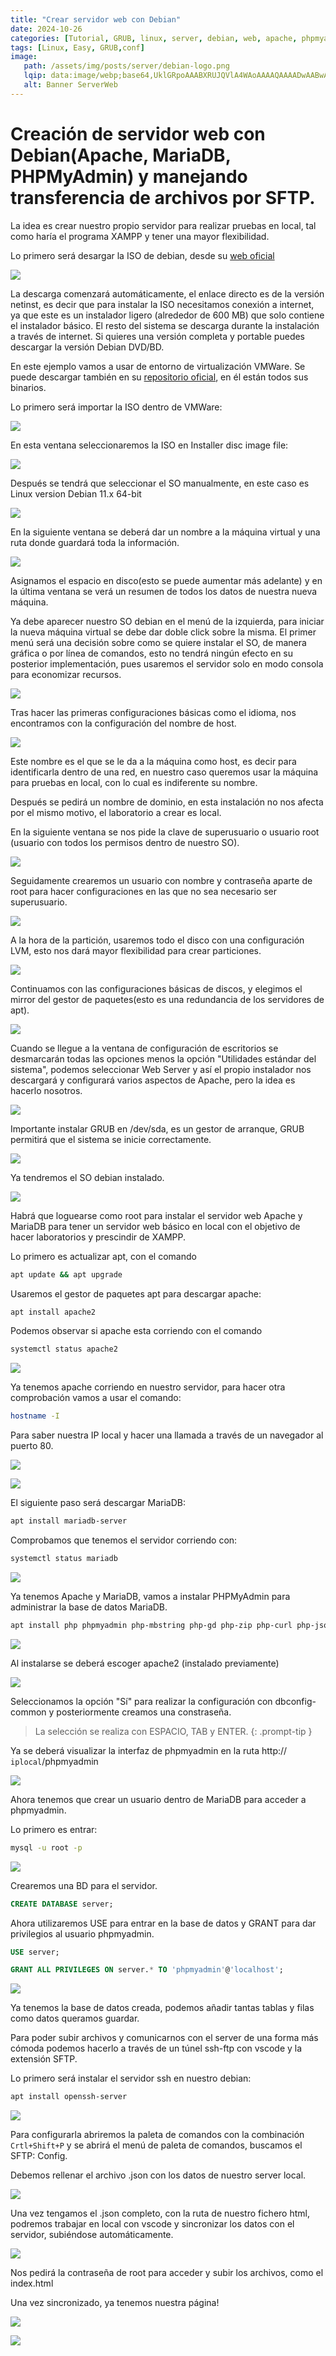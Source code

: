 ```yaml
---
title: "Crear servidor web con Debian"
date: 2024-10-26
categories: [Tutorial, GRUB, linux, server, debian, web, apache, phpmyadmin, sql, mariaDB]
tags: [Linux, Easy, GRUB,conf]
image:
   path: /assets/img/posts/server/debian-logo.png
   lqip: data:image/webp;base64,UklGRpoAAABXRUJQVlA4WAoAAAAQAAAADwAABwAAQUxQSDIAAAARL0AmbZurmr57yyIiqE8oiG0bejIYEQTgqiDA9vqnsUSI6H+oAERp2HZ65qP/VIAWAFZQOCBCAAAA8AEAnQEqEAAIAAVAfCWkAALp8sF8rgRgAP7o9FDvMCkMde9PK7euH5M1m6VWoDXf2FkP3BqV0ZYbO6NA/VFIAAAA
   alt: Banner ServerWeb
---
```


# Creación de servidor web con Debian(Apache, MariaDB, PHPMyAdmin) y manejando transferencia de archivos por SFTP.

La idea es crear nuestro propio servidor para realizar pruebas en local, tal como haría el programa XAMPP y tener una mayor flexibilidad.

Lo primero será desargar la ISO de debian, desde su [web oficial](https://www.debian.org/index.es.html)

![](/assets/img/posts/server/Captura%20de%20pantalla%202024-10-21%20222310.png)

La descarga comenzará automáticamente, el enlace directo es de la versión netinst, es decir que para instalar la ISO necesitamos conexión a internet, ya que este es un instalador ligero (alrededor de 600 MB) que solo contiene el instalador básico. El resto del sistema se descarga durante la instalación a través de internet. Si quieres una versión completa y portable puedes descargar la versión Debian DVD/BD.

En este ejemplo vamos a usar de entorno de virtualización VMWare. Se puede descargar también en su [repositorio oficial](https://softwareupdate.vmware.com/cds/vmw-desktop/player/), en él están todos sus binarios. 

Lo primero será importar la ISO dentro de VMWare:

![](/assets/img/posts/server/nueva.png)

En esta ventana seleccionaremos la ISO en Installer disc image file: 

![](/assets/img/posts/server/nombre.png)

Después se tendrá que seleccionar el SO manualmente, en este caso es Linux version Debian 11.x 64-bit

![](/assets/img/posts/server/linux64.png)

En la siguiente ventana se deberá dar un nombre a la máquina virtual y una ruta donde guardará toda la información.

![](/assets/img/posts/server/name.png)

Asignamos el espacio en disco(esto se puede aumentar más adelante) y en la última ventana se verá un resumen de todos los datos de nuestra nueva máquina. 

Ya debe aparecer nuestro SO debian en el menú de la izquierda, para iniciar la nueva máquina virtual se debe dar doble click sobre la misma. El primer menú será una decisión sobre como se quiere instalar el SO, de manera gráfica o por línea de comandos, esto no tendrá ningún efecto en su posterior implementación, pues usaremos el servidor solo en modo consola para economizar recursos.

![](/assets/img/posts/server/graficos.png)

Tras hacer las primeras configuraciones básicas como el idioma, nos encontramos con la configuración del nombre de host.

![](/assets/img/posts/server/hostname.png)

Este nombre es el que se le da a la máquina como host, es decir para identificarla dentro de una red, en nuestro caso queremos usar la máquina para pruebas en local, con lo cual es indiferente su nombre.

Después se pedirá un nombre de dominio, en esta instalación no nos afecta por el mismo motivo, el laboratorio a crear es local.

En la siguiente ventana se nos pide la clave de superusuario o usuario root (usuario con todos los permisos dentro de nuestro SO).

![](/assets/img/posts/server/claveRoot.png)

Seguidamente crearemos un usuario con nombre y contraseña aparte de root para hacer configuraciones en las que no sea necesario ser superusuario.

![](/assets/img/posts/server/nameServidor.png)


A la hora de la partición, usaremos todo el disco con una configuración LVM, esto nos dará mayor flexibilidad para crear particiones.

![](/assets/img/posts/server/LVM.png)

Continuamos con las configuraciones básicas de discos, y elegimos el mirror del gestor de paquetes(esto es una redundancia de los servidores de apt).

![](/assets/img/posts/server/apt.png)

Cuando se llegue a la ventana de configuración de escritorios se desmarcarán todas las opciones menos la opción "Utilidades estándar del sistema", podemos seleccionar Web Server y así el propio instalador nos descargará y configurará varios aspectos de Apache, pero la idea es hacerlo nosotros.

![](/assets/img/posts/server/escritorio.png)

Importante instalar GRUB en /dev/sda, es un gestor de arranque, GRUB permitirá que el sistema se inicie correctamente.

![](/assets/img/posts/server/grub.png)

Ya tendremos el SO debian instalado.

![](/assets/img/posts/server/instaladoServer.png)

Habrá que loguearse como root para instalar el servidor web Apache y MariaDB para tener un servidor web básico en local con el objetivo de hacer laboratorios y prescindir de XAMPP.

Lo primero es actualizar apt, con el comando 

```zsh
apt update && apt upgrade
```

Usaremos el gestor de paquetes apt para descargar apache:

```zsh
apt install apache2
```

Podemos observar si apache esta corriendo con el comando

```zsh
systemctl status apache2
```

![](/assets/img/posts/server/apacheRun.png)

Ya tenemos apache corriendo en nuestro servidor, para hacer otra comprobación vamos a usar el comando:

 ```zsh
 hostname -I
```

Para saber nuestra IP local y hacer una llamada a través de un navegador al puerto 80.

![](/assets/img/posts/server/hostname.png)

![](/assets/img/posts/server/navegador.png)

El siguiente paso será descargar MariaDB:

```zsh
apt install mariadb-server
```

Comprobamos que tenemos el servidor corriendo con:

```zsh
systemctl status mariadb
```

![](/assets/img/posts/server/mariaDB.png)

Ya tenemos Apache y  MariaDB, vamos a instalar PHPMyAdmin para administrar la base de datos MariaDB.

```zsh
apt install php phpmyadmin php-mbstring php-gd php-zip php-curl php-json
```

![](/assets/img/posts/server/eleccionPHPmyad.png)

Al instalarse se deberá escoger apache2 (instalado previamente) 

![](/assets/img/posts/server/dbconfig.png)

Seleccionamos la opción "Sí" para realizar la configuración con dbconfig-common y posteriormente creamos una constraseña.

>La selección se realiza con ESPACIO, TAB y ENTER.
{: .prompt-tip }

Ya se deberá visualizar la interfaz de phpmyadmin en la ruta http:// `iplocal`/phpmyadmin

![](/assets/img/posts/server/UIphpmyad.png)

Ahora tenemos que crear un usuario dentro de MariaDB para acceder a phpmyadmin.

Lo primero es entrar:

```zsh
mysql -u root -p
```

![](/assets/img/posts/server/mysql.png)

Crearemos una BD para el servidor.

```sql
CREATE DATABASE server;
```

Ahora utilizaremos USE para entrar en la base de datos y GRANT para dar privilegios al usuario phpmyadmin.

```sql
USE server;
```

```sql
GRANT ALL PRIVILEGES ON server.* TO 'phpmyadmin'@'localhost';
```

![](/assets/img/posts/server/baseSERVER.png)

Ya tenemos la base de datos creada, podemos añadir tantas tablas y filas como datos queramos guardar.

Para poder subir archivos y comunicarnos con el server de una forma más cómoda podemos hacerlo a través de un túnel ssh-ftp con vscode y la extensión SFTP.

Lo primero será instalar el servidor ssh en nuestro debian:

```zsh
apt install openssh-server
```

![](/assets/img/posts/server/sftp.png)

Para configurarla abriremos la paleta de comandos con la combinación `Crtl+Shift+P` y se abrirá el menú de paleta de comandos, buscamos el SFTP: Config.

Debemos rellenar el archivo .json con los datos de nuestro server local.

![](/assets/img/posts/server/datosSFTP.png)

Una vez tengamos el .json completo, con la ruta de nuestro fichero html, podremos trabajar en local con vscode y sincronizar los datos con el servidor, subiéndose automáticamente.

![](/assets/img/posts/server/sync.png)

Nos pedirá la contraseña de root para acceder y subir los archivos, como el index.html

Una vez sincronizado, ya tenemos nuestra página!

![](/assets/img/posts/server/indexhtml.png)

![](/assets/img/posts/server/página.png)

